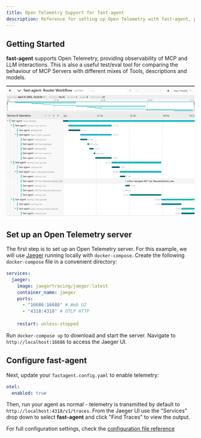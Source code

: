```yaml
---
title: Open Telemetry Support for fast-agent
description: Reference for setting up Open Telemetry with fast-agent, providing observability to MCP tool calls and LLM interactions. 
---
```


## Getting Started

**fast-agent** supports Open Telemetry, providing observability of MCP and LLM interactions. This is also a useful test/eval tool for comparing the behaviour of MCP Servers with different mixes of Tools, descriptions and models.

![Open Telemetry example](./pics/otel_router.png)

## Set up an Open Telemetry server

The first step is to set up an Open Telemetry server. For this example, we will use [Jaeger](https://www.jaegertracing.io/) running locally with `docker-compose`. Create the following `docker-compose` file in a convenient directory:

```yaml title="docker-compose.yml"
services:
  jaeger:
    image: jaegertracing/jaeger:latest
    container_name: jaeger
    ports:
      - "16686:16686" # Web UI
      - "4318:4318" # OTLP HTTP

    restart: unless-stopped
```

Run `docker-compose up` to download and start the server. Navigate to `http://localhost:16686` to access the Jaeger UI.

## Configure fast-agent

Next, update your `fastagent.config.yaml` to enable telemetry:

```yaml title="fastagent.config.yaml"
otel:
  enabled: true
```

Then, run your agent as normal - telemetry is transmitted by default to `http://localhost:4318/v1/traces`. From the Jaeger UI use the "Services" drop down to select **fast-agent** and click "Find Traces" to view the output.

For full configuration settings, check the [configuration file reference](config_file.md#opentelemetry-settings)

